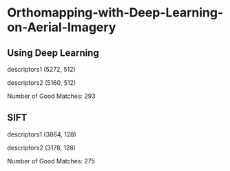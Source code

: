 # Orthomapping-with-Deep-Learning-on-Aerial-Imagery

## Using Deep Learning

descriptors1 (5272, 512)

descriptors2 (5160, 512)

Number of Good Matches:  293


 

## SIFT

descriptors1 (3864, 128)

descriptors2 (3178, 128)

Number of Good Matches:  275

